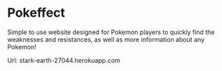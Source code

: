 # Pokeffect
Simple to use website designed for Pokemon players to quickly find the weaknesses and resistances, as well as more information about any Pokemon!

Url: stark-earth-27044.herokuapp.com
